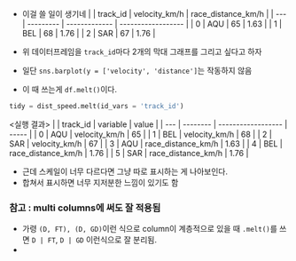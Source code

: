- 이걸 쓸 일이 생기네
|     | track_id | velocity_km/h | race_distance_km/h |
| --- | --------- | ------------- | ------------------ |
| 0   | AQU       |     65          |  1.63                  |
| 1   | BEL       |       68        |      1.76              |
| 2   | SAR          |      67         |       1.76             |

- 위 데이터프레임을 `track_id`마다 2개의 막대 그래프를 그리고 싶다고 하자
- 일단 `sns.barplot(y = ['velocity', 'distance']`는 작동하지 않음
- 이 때 쓰는게 `df.melt()`이다.

```python
tidy = dist_speed.melt(id_vars = 'track_id')
```
<실행 결과>
|     | track_id | variable           | value |
| --- | -------- | ------------------ | ----- |
| 0   | AQU      | velocity_km/h      | 65    |
| 1   | BEL      | velocity_km/h      | 68    |
| 2   | SAR      | velocity_km/h      | 67    |
| 3   | AQU      | race_distance_km/h | 1.63  |
| 4   | BEL      | race_distance_km/h | 1.76  |
| 5   | SAR      | race_distance_km/h | 1.76  |

- 근데 스케일이 너무 다르다면 그냥 따로 표시하는 게 나아보인다. 
- 합쳐서 표시하면 너무 지저분한 느낌이 있기도 함

### 참고 : multi columns에 써도 잘 적용됨
- 가령 `(D, FT), (D, GD)`이런 식으로 column이 계층적으로 있을 때 `.melt()`를 쓰면 `D | FT`, `D | GD` 이런식으로 잘 분리됨.
- 